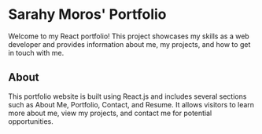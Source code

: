 # Sarahy Moros' Portfolio

Welcome to my React portfolio! This project showcases my skills as a web developer and provides information about me, my projects, and how to get in touch with me.

## About
This portfolio website is built using React.js and includes several sections such as About Me, Portfolio, Contact, and Resume. It allows visitors to learn more about me, view my projects, and contact me for potential opportunities.